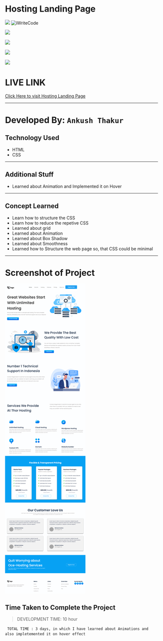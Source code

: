 # Hosting Landing Page

![](https://img.shields.io/badge/Hitesh%20Choudhary-javaScript-brightgreen)
![iWriteCode](https://img.shields.io/badge/iWriteCode-LCO-green)

![](https://img.shields.io/badge/Hitesh%20Choudhary-JavaScript%20FullStack-orange)

![](https://img.shields.io/badge/Hosting%20Landing%20Page-HTML--CSS-yellow)

![](https://img.shields.io/badge/Assignment--11-Hosting%20Landing%20Page-blue)

![](https://img.shields.io/badge/Custom%20Animaiton-HTML%20%26%20CSS-red)


# LIVE LINK

[Click Here to visit Hosting Landing Page](https://ankush-hosting-landing-page.netlify.app/)

---

# Developed By: `Ankush Thakur`


## Technology Used

- HTML
- CSS

---

## Additional Stuff
- Learned about Animation and Implemented it on Hover

---

## Concept Learned
- Learn how to structure the CSS
- Learn how to reduce the repetive CSS
- Learned about grid
- Learned about Animation 
- Learned about Box Shadow
- Learned about Smoothness
- Learned how to Structure the web page so, that CSS could be minimal
---



# Screenshot of Project

![](./ScreenShot/img.png)

## Time Taken to Complete the Project
>  DEVELOPMENT TIME: 10 hour

` TOTAL TIME : 3 days, in which I have learned about Animations and also impletemented it on hover effect`